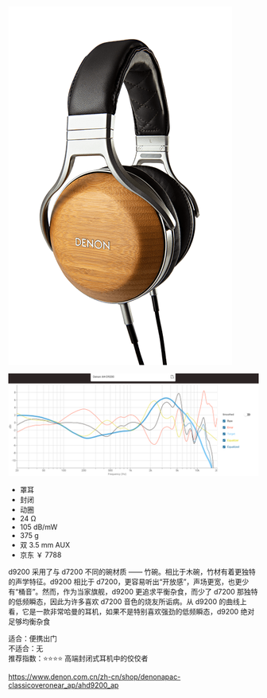 ![img](../../../resource/d9200.png)

![freq](../../../resource/d9200%20freq.png)

- 罩耳
- 封闭
- 动圈
- 24 Ω
- 105 dB/mW
- 375 g
- 双 3.5 mm AUX
- 京东 ￥ 7788

d9200 采用了与 d7200 不同的碗材质 —— 竹碗。相比于木碗，竹材有着更独特的声学特征。d9200 相比于 d7200，更容易听出“开放感”，声场更宽，也更少有“桶音”。然而，作为当家旗舰，d9200 更追求平衡杂食，而少了 d7200 那独特的低频瞬态，因此为许多喜欢 d7200 音色的烧友所诟病。从 d9200 的曲线上看，它是一款非常哈曼的耳机，如果不是特别喜欢强劲的低频瞬态，d9200 绝对足够均衡杂食

适合：便携出门  
不适合：无  
推荐指数：⭐⭐⭐⭐ 高端封闭式耳机中的佼佼者

https://www.denon.com.cn/zh-cn/shop/denonapac-classicoveronear_ap/ahd9200_ap
